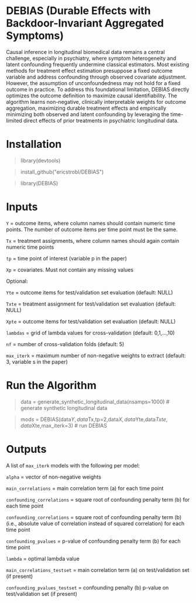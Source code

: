 # DEBIAS (Durable Effects with Backdoor-Invariant Aggregated Symptoms)

Causal inference in longitudinal biomedical data remains a central challenge, especially in psychiatry, where symptom heterogeneity and latent confounding frequently undermine classical estimators. Most existing methods for treatment effect estimation presuppose a fixed outcome variable and address confounding through observed covariate adjustment. However, the assumption of unconfoundedness may not hold for a fixed outcome in practice. To address this foundational limitation, DEBIAS directly optimizes the outcome definition to maximize causal identifiability. The algorithm learns non-negative, clinically interpretable weights for outcome aggregation, maximizing durable treatment effects and empirically minimizing both observed and latent confounding by leveraging the time-limited direct effects of prior treatments in psychiatric longitudinal data.

# Installation

> library(devtools)

> install_github("ericstrobl/DEBIAS")

> library(DEBIAS)

# Inputs

`Y` = outcome items, where column names should contain numeric time points. The number of outcome items per time point must be the same.

`Tx` = treatment assignments, where column names should again contain numeric time points

`tp` = time point of interest (variable p in the paper)
 
`Xp` = covariates. Must not contain any missing values

Optional:

`Yte` = outcome items for test/validation set evaluation (default: NULL)
  
`Txte` = treatment assignment for test/validation set evaluation (default: NULL)
  
`Xpte` = outcome items for test/validation set evaluation (default: NULL)
  
`lambdas` = grid of lambda values for cross-validation (default: 0,1,...,10)
  
`nf` = number of cross-validation folds (default: 5)
  
`max_iterk` = maximum number of non-negative weights to extract (default: 3, variable s in the paper)

# Run the Algorithm

> data = generate_synthetic_longitudinal_data(nsamps=1000) # generate synthetic longitudinal data

> mods = DEBIAS(data$Y,data$Tx,tp=2,data$X, data$Yte,data$Txte,data$Xte,max_iterk=3) # run DEBIAS

# Outputs

A list of `max_iterk` models with the following per model:

`alpha` = vector of non-negative weights

`main_correlations` = main correlation term (a) for each time point

`confounding_correlations` = square root of confounding penalty term (b) for each time point

`confounding_correlations` = square root of confounding penalty term (b) (i.e., absolute value of correlation instead of squared correlation) for each time point

`confounding_pvalues` = p-value of confounding penalty term (b) for each time point

`lambda` = optimal lambda value

`main_correlations_testset` = main correlation term (a) on test/validation set (if present)

`confounding_pvalues_testset` = confounding penalty (b) p-value on test/validation set (if present)



